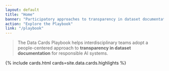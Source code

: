 ```yaml
---
layout: default
title: "Home"
banner: "Participatory approaches to transparency in dataset documentation."
action: "Explore the Playbook"
link: "/playbook"
---
```


> The Data Cards Playbook helps
interdisciplinary teams adopt a people-centered approach to **transparency
in dataset documentation** for responsible AI systems.

{% include cards.html cards=site.data.cards.highlights %}
